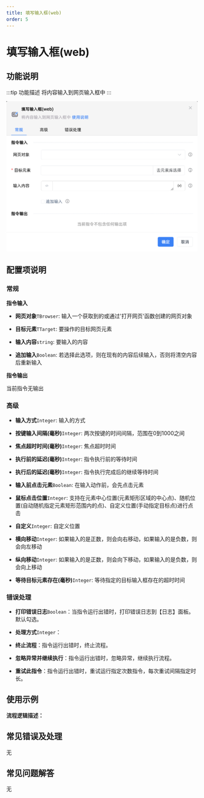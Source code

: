 ```yaml
---
title: 填写输入框(web)
order: 5
---
```


# 填写输入框(web)

## 功能说明

:::tip 功能描述
将内容输入到网页输入框中
:::

![填写输入框(web)](../../assets/填写输入框(web)_command.png)

## 配置项说明

### 常规

**指令输入**

- **网页对象**`TBrowser`: 输入一个获取到的或通过'打开网页'函数创建的网页对象

- **目标元素**`TTarget`: 要操作的目标网页元素

- **输入内容**`string`: 要输入的内容

- **追加输入**`Boolean`: 若选择此选项，则在现有的内容后续输入，否则将清空内容后重新输入


**指令输出**

当前指令无输出

### 高级

- **输入方式**`Integer`: 输入的方式

- **按键输入间隔(毫秒)**`Integer`: 两次按键的时间间隔，范围在0到1000之间

- **焦点超时时间(毫秒)**`Integer`: 焦点超时时间

- **执行前的延迟(毫秒)**`Integer`: 指令执行前的等待时间

- **执行后的延迟(毫秒)**`Integer`: 指令执行完成后的继续等待时间

- **输入前点击元素**`Boolean`: 在输入动作前，会先点击元素

- **鼠标点击位置**`Integer`: 支持在元素中心位置(元素矩形区域的中心点)、随机位置(自动随机指定元素矩形范围内的点)、自定义位置(手动指定目标点)进行点击

- **自定义**`Integer`: 自定义位置

- **横向移动**`Integer`: 如果输入的是正数，则会向右移动，如果输入的是负数，则会向左移动

- **纵向移动**`Integer`: 如果输入的是正数，则会向下移动，如果输入的是负数，则会向上移动

- **等待目标元素存在(毫秒)**`Integer`: 等待指定的目标输入框存在的超时时间

### 错误处理

- **打印错误日志**`Boolean`：当指令运行出错时，打印错误日志到【日志】面板。默认勾选。

- **处理方式**`Integer`：

 - **终止流程**：指令运行出错时，终止流程。

 - **忽略异常并继续执行**：指令运行出错时，忽略异常，继续执行流程。

 - **重试此指令**：指令运行出错时，重试运行指定次数指令，每次重试间隔指定时长。

## 使用示例

**流程逻辑描述：** 

## 常见错误及处理

无

## 常见问题解答

无

